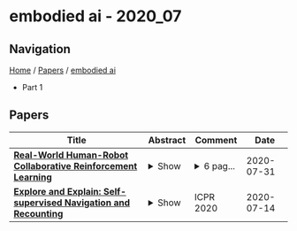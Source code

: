 # embodied ai - 2020_07

## Navigation

[Home](https://lixin97.github.io/arXivRadar) / [Papers](https://lixin97.github.io/arXivRadar/papers) / [embodied ai](https://lixin97.github.io/arXivRadar/papers/embodied_ai)

- Part 1

## Papers

| **Title** | **Abstract** | **Comment** | **Date** |
| --- | --- | --- | --- |
| **[Real-World Human-Robot Collaborative Reinforcement Learning](http://arxiv.org/abs/2003.01156v2)** | <details><summary>Show</summary><p>The intuitive collaboration of humans and intelligent robots (embodied AI) in the real-world is an essential objective for many desirable applications of robotics. Whilst there is much research regarding explicit communication, we focus on how humans and robots interact implicitly, on motor adaptation level. We present a real-world setup of a human-robot collaborative maze game, designed to be non-trivial and only solvable through collaboration, by limiting the actions to rotations of two orthogonal axes, and assigning each axes to one player. This results in neither the human nor the agent being able to solve the game on their own. We use deep reinforcement learning for the control of the robotic agent, and achieve results within 30 minutes of real-world play, without any type of pre-training. We then use this setup to perform systematic experiments on human/agent behaviour and adaptation when co-learning a policy for the collaborative game. We present results on how co-policy learning occurs over time between the human and the robotic agent resulting in each participant's agent serving as a representation of how they would play the game. This allows us to relate a person's success when playing with different agents than their own, by comparing the policy of the agent with that of their own agent.</p></details> | <details><summary>6 pag...</summary><p>6 pages - accepted at IROS2020</p></details> | 2020-07-31 |
| **[Explore and Explain: Self-supervised Navigation and Recounting](http://arxiv.org/abs/2007.07268v1)** | <details><summary>Show</summary><p>Embodied AI has been recently gaining attention as it aims to foster the development of autonomous and intelligent agents. In this paper, we devise a novel embodied setting in which an agent needs to explore a previously unknown environment while recounting what it sees during the path. In this context, the agent needs to navigate the environment driven by an exploration goal, select proper moments for description, and output natural language descriptions of relevant objects and scenes. Our model integrates a novel self-supervised exploration module with penalty, and a fully-attentive captioning model for explanation. Also, we investigate different policies for selecting proper moments for explanation, driven by information coming from both the environment and the navigation. Experiments are conducted on photorealistic environments from the Matterport3D dataset and investigate the navigation and explanation capabilities of the agent as well as the role of their interactions.</p></details> | ICPR 2020 | 2020-07-14 |